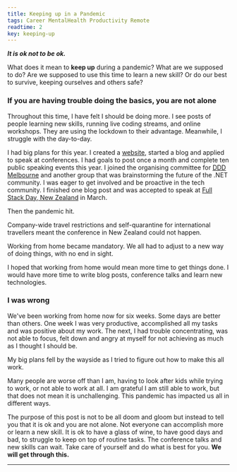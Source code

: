 ```yaml
---
title: Keeping up in a Pandemic
tags: Career MentalHealth Productivity Remote
readtime: 2
key: keeping-up
---
```


**_It is ok not to be ok._**

What does it mean to __keep up__ during a pandemic? What are we supposed to do? Are we supposed to use this time to learn a new skill? Or do our best to survive, keeping ourselves and others safe?

### If you are having trouble doing the basics, you are not alone

Throughout this time, I have felt I should be doing more. I see posts of people learning new skills, running live coding streams, and online workshops. They are using the lockdown to their advantage. Meanwhile, I struggle with the day-to-day.

I had big plans for this year. I created a [website](https://melissahoughton.dev), started a blog and applied to speak at conferences. I had goals to post once a month and complete ten public speaking events this year. I joined the organising committee for [DDD Melbourne](https://www.dddmelbourne.com/) and another group that was brainstorming the future of the .NET community. I was eager to get involved and be proactive in the tech community. I finished one blog post and was accepted to speak at [Full Stack Day, New Zealand](https://www.fullstackday.com/2020/) in March.

Then the pandemic hit.

Company-wide travel restrictions and self-quarantine for international travellers meant the conference in New Zealand could not happen.

Working from home became mandatory. We all had to adjust to a new way of doing things, with no end in sight.

I hoped that working from home would mean more time to get things done. I would have more time to write blog posts, conference talks and learn new technologies.

### I was wrong

We've been working from home now for six weeks. Some days are better than others. One week I was very productive, accomplished all my tasks and was positive about my work. The next, I had trouble concentrating, was not able to focus, felt down and angry at myself for not achieving as much as I thought I should be.

My big plans fell by the wayside as I tried to figure out how to make this all work.

Many people are worse off than I am, having to look after kids while trying to work, or not able to work at all. I am grateful I am still able to work, but that does not mean it is unchallenging. This pandemic has impacted us all in different ways.

The purpose of this post is not to be all doom and gloom but instead to tell you that it is ok and you are not alone. Not everyone can accomplish more or learn a new skill. It is ok to have a glass of wine, to have good days and bad, to struggle to keep on top of routine tasks. The conference talks and new skills can wait. Take care of yourself and do what is best for you. **We will get through this.**

***
